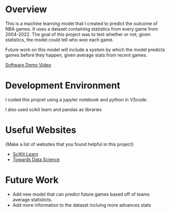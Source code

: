 # Overview

This is a machine learning model that I created to predict the outcome of NBA games. It uses a dataset containing statistics from every game from 2004-2022. The goal of this project was to test whether or not, given statistics, the model could tell who won each game.

Future work on this model will include a system by which the model predicts games before they happen, given average stats from recent games. 

[Software Demo Video](https://youtu.be/kpzuFPQAQjM)

# Development Environment

I coded this projcet using a jupyter notebook and python in VScode.

I also used scikit learn and pandas as libraries

# Useful Websites

{Make a list of websites that you found helpful in this project}

- [SciKit Learn](https://scikit-learn.org/stable/)
- [Towards Data Science](https://towardsdatascience.com/)

# Future Work

- Add new model that can predict future games based off of teams average statisticts.
- Add more information to the dataset incluing more advances stats
